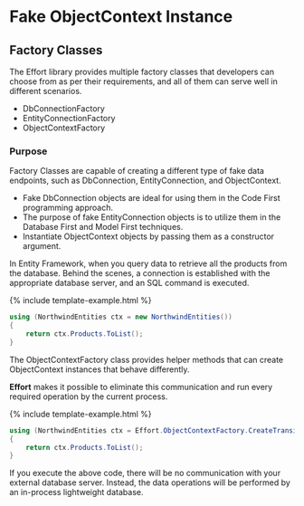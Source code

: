 # Fake ObjectContext Instance

## Factory Classes

The Effort library provides multiple factory classes that developers can choose from as per their requirements, and all of them can serve well in different scenarios.

 - DbConnectionFactory
 - EntityConnectionFactory
 - ObjectContextFactory

### Purpose

Factory Classes are capable of creating a different type of fake data endpoints, such as DbConnection, EntityConnection, and ObjectContext. 

 - Fake DbConnection objects are ideal for using them in the Code First programming approach. 
 - The purpose of fake EntityConnection objects is to utilize them in the Database First and Model First techniques. 
 - Instantiate ObjectContext objects by passing them as a constructor argument.

In Entity Framework, when you query data to retrieve all the products from the database. Behind the scenes, a connection is established with the appropriate database server, and an SQL command is executed.

{% include template-example.html %} 
```csharp
using (NorthwindEntities ctx = new NorthwindEntities())
{
    return ctx.Products.ToList();
}
```

The ObjectContextFactory class provides helper methods that can create ObjectContext instances that behave differently.

**Effort** makes it possible to eliminate this communication and run every required operation by the current process. 

{% include template-example.html %} 
```csharp
using (NorthwindEntities ctx = Effort.ObjectContextFactory.CreateTransient<NorthwindEntities>())
{
    return ctx.Products.ToList();
}
```

If you execute the above code, there will be no communication with your external database server. Instead, the data operations will be performed by an in-process lightweight database.

